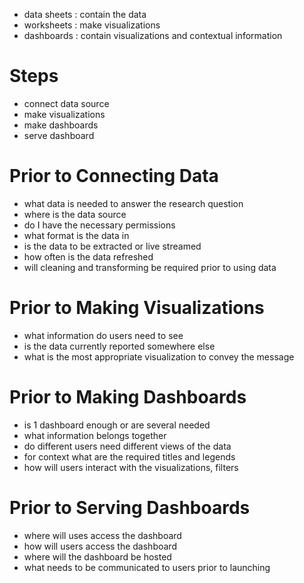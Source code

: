 
- data sheets : contain the data
- worksheets : make visualizations
- dashboards : contain visualizations and contextual information

# Steps

- connect data source
- make visualizations
- make dashboards
- serve dashboard

# Prior to Connecting Data

- what data is needed to answer the research question
- where is the data source
- do I have the necessary permissions
- what format is the data in
- is the data to be extracted or live streamed
- how often is the data refreshed
- will cleaning and transforming be required prior to using data

# Prior to Making Visualizations

- what information do users need to see
- is the data currently reported somewhere else
- what is the most appropriate visualization to convey the message

# Prior to Making Dashboards

- is 1 dashboard enough or are several needed
- what information belongs together
- do different users need different views of the data
- for context what are the required titles and legends
- how will users interact with the visualizations, filters

# Prior to Serving Dashboards

- where will uses access the dashboard
- how will users access the dashboard
- where will the dashboard be hosted
- what needs to be communicated to users prior to launching

